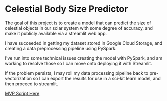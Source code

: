 # Celestial Body Size Predictor

The goal of this project is to create a model that can predict the size of celestial objects in our solar system with some degree of accuracy, and make it publicly available via a streamlit web app.

I have succeeded in getting my dataset stored in Google Cloud Storage, and creating a data preprocessing pipeline using PySpark.

I've run into some technical issues creating the model with PySpark, and am working to resolve those so I can move onto deploying it with Streamlit.

If the problem persists, I may roll my data processing pipeline back to pre-vectorization so I can export the results for use in a sci-kit learn model, and then proceed to streamlit.

[MVP Script Here](/Users/nathanieldirenzo/Documents/GitHub/celestial_body_size_predictor/asteroid_size_predictor.ipynb)

